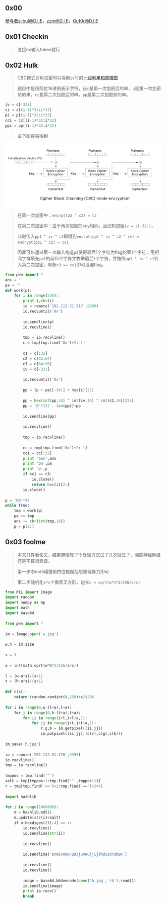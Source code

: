 ## 0x00

参与者silbul@D.I.E，zzm@D.I.E，Guf0r@D.I.E

## 0x01 Checkin

> 直接nc输入token就行

## 0x02 Hulk

> CBC模式对称加密可以得到`iv`时的[一些利用和原理图](https://defuse.ca/cbcmodeiv.htm)
> 
> 题目中是用两位16进制表示字符，设`c`是第一次加密后的串，`p`是第一次加密前的串，`cc`是第二次加密后的串，`pp`是第二次加密前的串。

```python
iv = c[-32:]
ci = c[(i-1)*32:i*32]
pi = p[(i-1)*32:i*32]
cci = cc[(i-1)*32:i*32]
ppi = pp[(i-1)*32:i*32]
```

> 由下图容易得到

![](https://github.com/pinohans/note/blob/master/writeup/BCTF2017/Hulk/1.png?raw=true)

> 在第一次加密中：`encrpt(p3 ^ c2) = c3`
> 
> 在第二次加密中：由于两次加密的key相同，且已知初始`iv = c[-32:]`，
> 
> 此时传入`pp1 ^ iv ^ c2`即得到`encrpt(pp1 ^ iv ^ c2 ^ iv) = encrypt(pp1 ^ c2) = cc1`
> 
> 因此可以通过第一次输入构造`p3`使得最后1个字符为flag的第1个字符，用相同字符填充`pp1`的前15个字符并枚举最后1个字符，并按照`pp1 ^ iv ^ c2`传入第二次加密，判断`c3 == cc1`即可泄漏flag。

```python
from pwn import *
ans = ''
pa = ''
def work(p):
	for i in range(256):
		print i,chr(i)
		io = remote('202.112.51.217',9999)
		io.recvuntil('0x')

		io.sendline(p)
		io.recvline()

		tmp = io.recvline()
		c = tmp[tmp.find('0x')+2:-1]

		c1 = c[:32]
		c2 = c[32:64]
		c3 = c[64:96]
		iv = c[-32:]

		io.recvuntil('0x')

		pp = (p + pa)[-30:] + hex(i)[2:]

		pp = hex(int(pp,16) ^ int(iv,16) ^ int(c2,16))[2:]
		pp = '0'*(32 - len(pp))+pp

		io.sendline(pp)

		io.recvline()

		tmp = io.recvline()

		cc = tmp[tmp.find('0x')+2:-1]
		cc1 = cc[:32]
		print 'ans',ans
		print 'pa',pa
		print 'p',p
		if cc1 == c3:
			io.close()
			return hex(i)[2:]
		io.close()

p = '00'*47
while True:
	tmp = work(p)
	pa += tmp
	ans += chr(int(tmp,16))
	p = p[2:]
```

## 0x03 foolme

> 本来打算看论文，结果随便想了个处理方式试了几次就过了，深度神经网络还是不算很靠谱。
> 
> 第一步中md5碰撞前四位根据抽屉原理暴力即可
> 
> 第二步随机化`s*s`个像素正方形，边长`a < sqrt(w*h*2/256/s/s)`

```python
from PIL import Image
import random
import numpy as np
import math
import base64

from pwn import *

im = Image.open('a.jpg')

w,h = im.size

s = 3

a = int(math.sqrt(w*h*2/256/s/s))

l = (w-a*s)/(s+1)
t = (h-a*s)/(s+1)

def c(x):
	return (random.randint(0,256)+x)%256

for i in range(0,w-(l+a),l+a):
	for j in range(0,h-(t+a),t+a):
		for ii in range(i+l,i+l+a,1):
			for jj in range(j+t,j+t+a,1):
				r,g,b = im.getpixel((ii,jj))
				im.putpixel((ii,jj),(c(r),c(g),c(b)))

im.save('b.jpg')

io = remote('202.112.51.176',9999)
io.recvline()
tmp = io.recvline()

tmppos = tmp.find('"')
salt = tmp[tmppos+1:tmp.find('"',tmppos+1)]
r = tmp[tmp.find('==')+2:tmp.find('==')+2+4]

import hashlib

for i in range(1000000):
	m = hashlib.md5()
	m.update(str(i)+salt)
	if m.hexdigest()[:4] == r:
		io.recvline()
		io.sendline(str(i))

		io.recvline()

		io.sendline('etWiX0mp7BD3jGXNOljijdhdSsdYBbQK')

		io.recvline()
		io.recvline()
		
		image = base64.b64encode(open('b.jpg','rb').read())
		io.sendline(image)
		print io.recv()
		break
```

